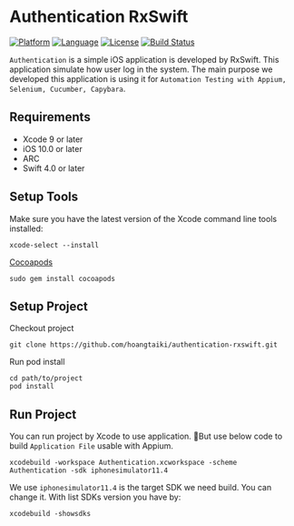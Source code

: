 # Authentication RxSwift
[![Platform](http://img.shields.io/badge/platform-ios-blue.svg?style=flat
)](https://developer.apple.com/iphone/index.action)
[![Language](http://img.shields.io/badge/language-swift-brightgreen.svg?style=flat
)](https://developer.apple.com/swift)
[![License](http://img.shields.io/badge/license-MIT-lightgrey.svg?style=flat
)](http://mit-license.org)
[![Build Status](https://travis-ci.org/hoangtaiki/authentication-rxswift.svg)](https://travis-ci.org/hoangtaiki/authentication-rxswift)

`Authentication` is a simple iOS application is developed by RxSwift. This application simulate how user log in the system. The main purpose we developed this application is using it for `Automation Testing with Appium, Selenium, Cucumber, Capybara`.


## Requirements
- Xcode 9 or later
- iOS 10.0 or later
- ARC
- Swift 4.0 or later

## Setup Tools

Make sure you have the latest version of the Xcode command line tools installed:
```
xcode-select --install
```

[Cocoapods](https://cocoapods.org/)
```
sudo gem install cocoapods
```

## Setup Project

Checkout project
```
git clone https://github.com/hoangtaiki/authentication-rxswift.git
```

Run pod install
```
cd path/to/project
pod install
```

## Run Project

You can run project by Xcode to use application. But use below code to build `Application File` usable with Appium. 
```
xcodebuild -workspace Authentication.xcworkspace -scheme Authentication -sdk iphonesimulator11.4
```
We use `iphonesimulator11.4` is the target SDK we need build. You can change it. With list SDKs version you have by:
```
xcodebuild -showsdks
```
